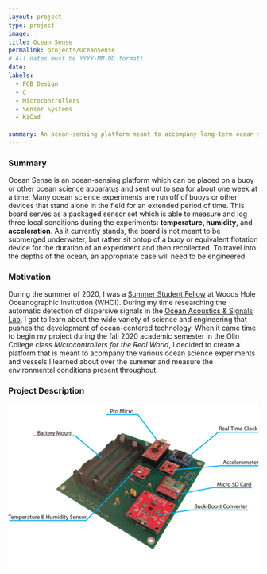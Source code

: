 ```yaml
---
layout: project
type: project
image: 
title: Ocean Sense
permalink: projects/OceanSense
# All dates must be YYYY-MM-DD format!
date:
labels:
  - PCB Design
  - C
  - Microcontrollers
  - Sensor Systems
  - KiCad

summary: An ocean-sensing platform meant to accompany long-term ocean science experiments in the field and track environmental conditions.
---
```


<h3>Summary</h3>

Ocean Sense is an ocean-sensing platform which can be placed on a buoy or other ocean science apparatus and sent out to sea for about one week at a time. Many ocean science experiments are run off of buoys or other devices that stand alone in the field for an extended period of time. This board serves as a packaged sensor set which is able to measure and log three local sonditions during the experiments: <b>temperature, humidity</b>, and <b>acceleration</b>. As it currently stands, the board is not meant to be submerged underwater, but rather sit ontop of a buoy or equivalent flotation device for the duration of an experiment and then recollected. To travel into the depths of the ocean, an appropriate case will need to be engineered.

<h3>Motivation</h3>

During the summer of 2020, I was a <a href="https://www.whoi.edu/what-we-do/educate/undergraduate-programs/summer-student-fellowship/">Summer Student Fellow</a> at Woods Hole Oceanographic Institution (WHOI). During my time researching the automatic detection of dispersive signals in the <a href="http://www.oal.whoi.edu/">Ocean Acoustics & Signals Lab</a>, I got to learn about the wide variety of science and engineering that pushes the development of ocean-centered technology. When it came time to begin my project during the fall 2020 academic semester in the Olin College class <i>Microcontrollers for the Real World</i>, I decided to create a platform that is meant to acompany the various ocean science experiments and vessels I learned about over the summer and measure the environmental conditions present throughout.

<h3>Project Description</h3>

<img class="ui centered image" src="../images/Board.png">   